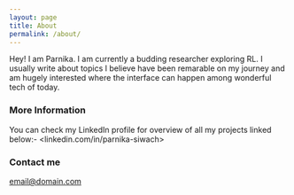 ```yaml
---
layout: page
title: About
permalink: /about/
---
```


Hey! I am Parnika. I am currently a budding researcher exploring RL. I usually write about topics I believe have been remarable on my journey and am hugely interested where the interface can happen among wonderful tech of today. 

### More Information

You can check my LinkedIn profile for overview of all my projects linked below:-
<linkedin.com/in/parnika-siwach>

### Contact me

[email@domain.com](mailto:parnika3100@gmail.com)
